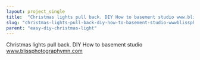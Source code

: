 ```yaml
---
layout: project_single
title:  "Christmas lights pull back. DIY How to basement studio www.blissphotographymn.com"
slug: "christmas-lights-pull-back-diy-how-to-basement-studio-wwwblissphotographymncom"
parent: "easy-diy-christmas-light"
---
```

Christmas lights pull back. DIY How to basement studio www.blissphotographymn.com